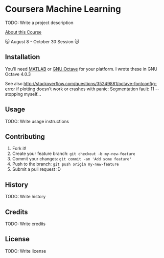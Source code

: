 # Coursera Machine Learning

TODO: Write a project description

[About this Course](https://www.coursera.org/learn/machine-learning)

😽 August 8 - October 30 Session 😽

## Installation

You'll need [MATLAB](http://www.mathworks.com/products/matlab/) or [GNU Octave](https://www.gnu.org/software/octave/)
for your platform. I wrote these in GNU Octave 4.0.3

See also http://stackoverflow.com/questions/35249881/octave-fontconfig-error if plotting doesn't work or crashes with
panic: Segmentation fault: 11 -- stopping myself...

## Usage

TODO: Write usage instructions

## Contributing

1. Fork it!
2. Create your feature branch: `git checkout -b my-new-feature`
3. Commit your changes: `git commit -am 'Add some feature'`
4. Push to the branch: `git push origin my-new-feature`
5. Submit a pull request :D

## History

TODO: Write history

## Credits

TODO: Write credits

## License

TODO: Write license

